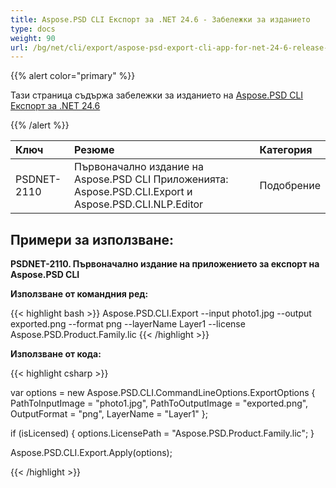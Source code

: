 ```yaml
---
title: Aspose.PSD CLI Експорт за .NET 24.6 - Забележки за изданието
type: docs
weight: 90
url: /bg/net/cli/export/aspose-psd-export-cli-app-for-net-24-6-release-notes/
---
```


{{% alert color="primary" %}}

Тази страница съдържа забележки за изданието на [Aspose.PSD CLI Експорт за .NET 24.6](https://www.nuget.org/packages/Aspose.PSD.CLI.Export/)

{{% /alert %}}

| **Ключ**     | **Резюме**                                                                                   | **Категория** |
|:------------|:--------------------------------------------------------------------------------------------|:-------------|
| PSDNET-2110 | Първоначално издание на Aspose.PSD CLI Приложенията: Aspose.PSD.CLI.Export и Aspose.PSD.CLI.NLP.Editor |  Подобрение |


## **Примери за използване:**

**PSDNET-2110. Първоначално издание на приложението за експорт на Aspose.PSD CLI**

**Използване от командния ред:**

{{< highlight bash >}}
Aspose.PSD.CLI.Export --input photo1.jpg --output exported.png --format png --layerName Layer1 --license Aspose.PSD.Product.Family.lic
{{< /highlight >}}

**Използване от кода:**

{{< highlight csharp >}}

var options = new Aspose.PSD.CLI.CommandLineOptions.ExportOptions
{
    PathToInputImage = "photo1.jpg",
    PathToOutputImage = "exported.png",
    OutputFormat = "png",
    LayerName = "Layer1"
};


if (isLicensed)
{
    options.LicensePath = "Aspose.PSD.Product.Family.lic";
}

Aspose.PSD.CLI.Export.Apply(options);

{{< /highlight >}}
